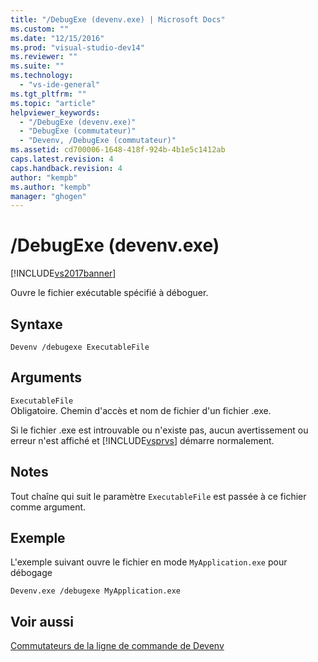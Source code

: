 ```yaml
---
title: "/DebugExe (devenv.exe) | Microsoft Docs"
ms.custom: ""
ms.date: "12/15/2016"
ms.prod: "visual-studio-dev14"
ms.reviewer: ""
ms.suite: ""
ms.technology: 
  - "vs-ide-general"
ms.tgt_pltfrm: ""
ms.topic: "article"
helpviewer_keywords: 
  - "/DebugExe (devenv.exe)"
  - "DebugExe (commutateur)"
  - "Devenv, /DebugExe (commutateur)"
ms.assetid: cd700006-1648-418f-924b-4b1e5c1412ab
caps.latest.revision: 4
caps.handback.revision: 4
author: "kempb"
ms.author: "kempb"
manager: "ghogen"
---
```

# /DebugExe (devenv.exe)
[!INCLUDE[vs2017banner](../../code-quality/includes/vs2017banner.md)]

Ouvre le fichier exécutable spécifié à déboguer.  
  
## Syntaxe  
  
```  
Devenv /debugexe ExecutableFile  
```  
  
## Arguments  
 `ExecutableFile`  
 Obligatoire.  Chemin d'accès et nom de fichier d'un fichier .exe.  
  
 Si le fichier .exe est introuvable ou n'existe pas, aucun avertissement ou erreur n'est affiché et [!INCLUDE[vsprvs](../../code-quality/includes/vsprvs_md.md)] démarre normalement.  
  
## Notes  
 Tout chaîne qui suit le paramètre `ExecutableFile` est passée à ce fichier comme argument.  
  
## Exemple  
 L'exemple suivant ouvre le fichier en mode `MyApplication.exe` pour débogage  
  
```  
Devenv.exe /debugexe MyApplication.exe  
```  
  
## Voir aussi  
 [Commutateurs de la ligne de commande de Devenv](../../ide/reference/devenv-command-line-switches.md)